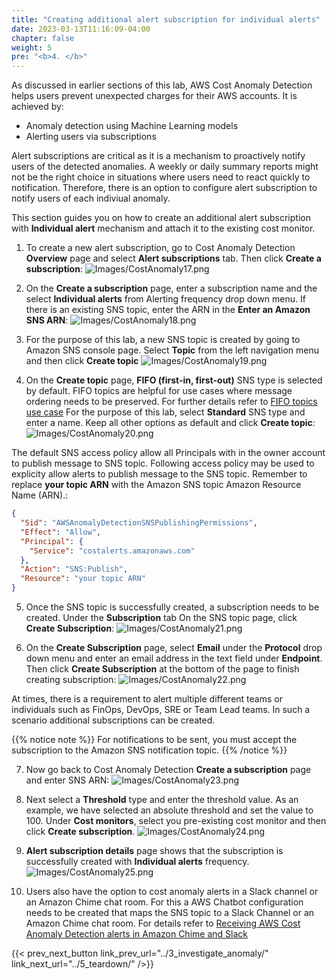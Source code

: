 ```yaml
---
title: "Creating additional alert subscription for individual alerts"
date: 2023-03-13T11:16:09-04:00
chapter: false
weight: 5
pre: "<b>4. </b>"
---
```


As discussed in earlier sections of this lab, AWS Cost Anomaly Detection helps users prevent unexpected charges for their AWS accounts. It is achieved by:
* Anomaly detection using Machine Learning models
* Alerting users via subscriptions

Alert subscriptions are critical as it is a mechanism to proactively notify users of the detected anomalies. A weekly or daily summary reports might not be the right choice in situations where users need to react quickly to notification. Therefore, there is an option to configure alert subscription to notify users of each indiviual anomaly. 

This section guides you on how to create an additional alert subscription with **Individual alert** mechanism and attach it to the existing cost monitor.

1. To create a new alert subscription, go to Cost Anomaly Detection **Overview** page and select **Alert subscriptions** tab. Then click **Create a subscription**:
![Images/CostAnomaly17.png](/Cost/200_6_Cost_Anomaly_Detection/Images/cost_anomaly_17.png?classes=lab_picture_small)

2. On the **Create a subscription** page, enter a subscription name and the select **Individual alerts** from Alerting frequency drop down menu. If there is an existing SNS topic, enter the ARN in the **Enter an Amazon SNS ARN**:
![Images/CostAnomaly18.png](/Cost/200_6_Cost_Anomaly_Detection/Images/cost_anomaly_18.png?classes=lab_picture_small)

3. For the purpose of this lab, a new SNS topic is created by going to Amazon SNS console page. Select **Topic** from the left navigation menu and then click **Create topic**
![Images/CostAnomaly19.png](/Cost/200_6_Cost_Anomaly_Detection/Images/cost_anomaly_19.png?classes=lab_picture_small)

4. On the **Create topic** page, **FIFO (first-in, first-out)** SNS type is selected by default. FIFO topics are helpful for use cases where message ordering needs to be preserved. For further details refer to [FIFO topics use case](https://docs.aws.amazon.com/sns/latest/dg/fifo-example-use-case.html) 
For the purpose of this lab, select **Standard** SNS type and enter a name. Keep all other options as default and click **Create topic**:
![Images/CostAnomaly20.png](/Cost/200_6_Cost_Anomaly_Detection/Images/cost_anomaly_20.png?classes=lab_picture_small)

The default SNS access policy allow all Principals with in the owner account to publish message to SNS topic. Following access policy may be used to explicity allow alerts to publish message to the SNS topic. Remember to replace **your topic ARN** with the Amazon SNS topic Amazon Resource Name (ARN).:

```json
{
  "Sid": "AWSAnomalyDetectionSNSPublishingPermissions",
  "Effect": "Allow",
  "Principal": {
    "Service": "costalerts.amazonaws.com"
  },
  "Action": "SNS:Publish",
  "Resource": "your topic ARN"
}
```

5. Once the SNS topic is successfully created, a subscription needs to be created. Under the **Subscription** tab On the SNS topic page, click **Create Subscription**:
![Images/CostAnomaly21.png](/Cost/200_6_Cost_Anomaly_Detection/Images/cost_anomaly_21.png?classes=lab_picture_small)

6. On the **Create Subscription** page, select **Email** under the **Protocol** drop down menu and enter an email address in the text field under **Endpoint**. Then click **Create Subscription** at the bottom of the page to finish creating subscription:
![Images/CostAnomaly22.png](/Cost/200_6_Cost_Anomaly_Detection/Images/cost_anomaly_22.png?classes=lab_picture_small)

At times, there is a requirement to alert multiple different teams or individuals such as FinOps, DevOps, SRE or Team Lead teams. In such a scenario additional subscriptions can be created.

{{% notice note %}}
For notifications to be sent, you must accept the subscription to the Amazon SNS notification topic.
{{% /notice %}}

7. Now go back to Cost Anomaly Detection **Create a subscription** page and enter SNS ARN:
![Images/CostAnomaly23.png](/Cost/200_6_Cost_Anomaly_Detection/Images/cost_anomaly_23.png?classes=lab_picture_small) 

8. Next select a **Threshold** type and enter the threshold value. As an example, we have selected an absolute threshold and set the value to 100. Under **Cost monitors**, select you pre-existing cost monitor and then click **Create subscription**. 
![Images/CostAnomaly24.png](/Cost/200_6_Cost_Anomaly_Detection/Images/cost_anomaly_24.png?classes=lab_picture_small) 

9. **Alert subscription details** page shows that the subscription is successfully created with **Individual alerts** frequency. 
![Images/CostAnomaly25.png](/Cost/200_6_Cost_Anomaly_Detection/Images/cost_anomaly_25.png?classes=lab_picture_small)

10. Users also have the option to cost anomaly alerts in a Slack channel or an Amazon Chime chat room. For this a AWS Chatbot configuration needs to be created that maps the SNS topic to a Slack Channel or an Amazon Chime chat room. For details refer to [Receiving AWS Cost Anomaly Detection alerts in Amazon Chime and Slack](https://docs.aws.amazon.com/cost-management/latest/userguide/cad-alert-chime.html)

{{< prev_next_button link_prev_url="../3_investigate_anomaly/" link_next_url="../5_teardown/" />}}
